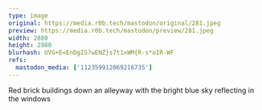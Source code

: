```yaml
---
type: image
original: https://media.r0b.tech/mastodon/original/281.jpeg
preview: https://media.r0b.tech/mastodon/preview/281.jpeg
width: 2880
height: 2880
blurhash: UVG+E=EnDgIS?wENZ}s7t1xWM{R-s*oIR-WF
refs:
  mastodon_media: ['112359912069216735']
---
```


Red brick buildings down an alleyway with the bright blue sky reflecting in the windows 
